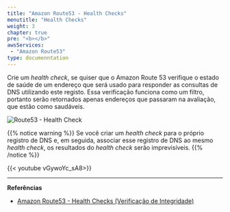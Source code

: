 ```yaml
---
title: "Amazon Route53 - Health Checks"
menutitle: "Health Checks"
weight: 3
chapter: true
pre: "<b></b>"
awsServices:
 - "Amazon Route53"
type: documenntation
---
```


Crie um *health check*, se quiser que o Amazon Route 53 verifique o estado de saúde de um endereço que será usado para responder as consultas de DNS utilizando este registo. Essa verificação funciona como um filtro, portanto serão retornados apenas endereços que passaram na avaliação, que estão como saudáveis.

![Route53 - Health Check](/images/route53-health-checks.png)

{{% notice warning %}}
Se você criar um *health check* para o próprio registro de DNS e, em seguida, associar esse registro de DNS ao mesmo *health check*, os resultados do *health check* serão imprevisíveis.
{{% /notice %}}

{{< youtube vGywoYc_sA8>}}

---
**Referências**
- [Amazon Route53 - Health Checks (Verificação de Integridade)](https://docs.aws.amazon.com/pt_br/Route53/latest/DeveloperGuide/dns-failover-determining-health-of-endpoints.html)